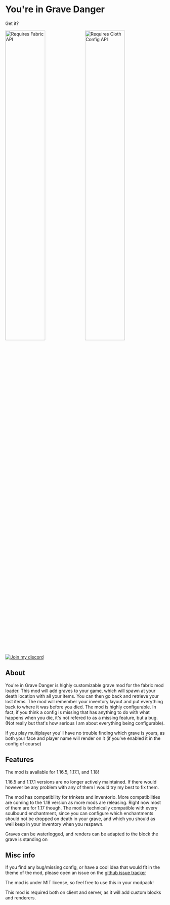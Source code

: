 # You're in Grave Danger

Get it?

<a href="https://www.curseforge.com/minecraft/mc-mods/fabric-api"><img src="https://i.imgur.com/Ol1Tcf8.png" alt="Requires Fabric API" width="50%"></a><a href="https://www.curseforge.com/minecraft/mc-mods/cloth-config"><img src="https://i.imgur.com/7weZ8uu.png" alt="Requires Cloth Config API" width="50%"></a>


<a href="https://discord.gg/GyrfpAVH3Q"><img src="https://i.imgur.com/0Prkr13.png" alt="Join my discord"></a>

## About

You're in Grave Danger is highly customizable grave mod for the fabric mod loader.
This mod will add graves to your game, which will spawn at your death location with all your items. You can then go back and retrieve your lost items. The mod will remember your inventory layout and put everything back to where it was before you died. The mod is highly configurable. In fact, if you think a config is missing that has anything to do with what happens when you die, it's not refered to as a missing feature, but a bug. (Not really but that's how serious I am about everything being configurable).



If you play multiplayer you'll have no trouble finding which grave is yours, as both your face and player name will render on it (if you've enabled it in the config of course)



## Features

The mod is available for 1.16.5, 1.17.1, and 1.18!

1.16.5 and 1.17.1 versions are no longer actively maintained. If there would however be any problem with any of them I would try my best to fix them.

The mod has compatibility for trinkets and inventorio. More compatibilities are coming to the 1.18 version as more mods are releasing. Right now most of them are for 1.17 though.
The mod is technically compatible with every soulbound enchantment, since you can configure which enchantments should not be dropped on death in your grave, and which you should as well keep in your inventory when you respawn.

Graves can be waterlogged, and renders can be adapted to the block the grave is standing on


## Misc info

If you find any bug/missing config, or have a cool idea that would fit in the theme of the mod, please open an issue on the [github issue tracker](https://github.com/B1n-ry/Youre-in-grave-danger/issues)

The mod is under MIT license, so feel free to use this in your modpack!

This mod is required both on client and server, as it will add custom blocks and renderers.